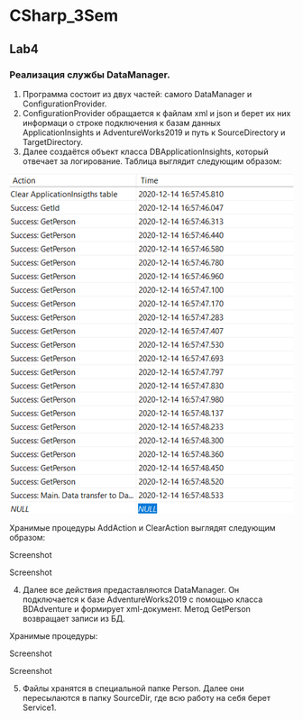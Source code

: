 # CSharp_3Sem

## Lab4
### Реализация службы DataManager.

1. Программа состоит из двух частей: самого DataManager и ConfigurationProvider.
2. ConfigurationProvider обращается к файлам xml и json и берет их них информаци о строке подключения к базам данных ApplicationInsights и AdventureWorks2019 и путь к SourceDirectory и TargetDirectory.
3. Далее создаётся объект класса DBApplicationInsights, который отвечает за логирование.
Таблица выглядит следующим образом:

![Image alt](https://github.com/wanuchar/CSharp_3Sem/blob/main/Lab4/Screenshots/1.png)


Хранимые процедуры AddAction и ClearAction выглядят следующим образом:

Screenshot

Screenshot

4. Далее все действия предаставляются DataManager. Он подключается к базе AdventureWorks2019 с помощью класса BDAdventure и формирует xml-документ. Метод GetPerson возвращает записи из БД.

Хранимые процедуры:

Screenshot

Screenshot

5. Файлы хранятся в специальной папке Person. Далее они пересылаются в папку SourceDir, где всю работу на себя берет Service1.
